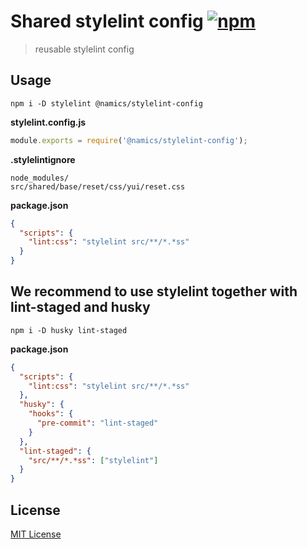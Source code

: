 # Shared stylelint config [![npm](https://img.shields.io/npm/v/@namics/stylelint-config.svg)](https://www.npmjs.com/package/@namics/stylelint-config)

> reusable stylelint config

## Usage

`npm i -D stylelint @namics/stylelint-config`

**stylelint.config.js**

```js
module.exports = require('@namics/stylelint-config');
```

**.stylelintignore**

```
node_modules/
src/shared/base/reset/css/yui/reset.css
```

**package.json**

```json
{
  "scripts": {
    "lint:css": "stylelint src/**/*.*ss"
  }
}
```

## We recommend to use stylelint together with lint-staged and husky

`npm i -D husky lint-staged`

**package.json**

```json
{
  "scripts": {
    "lint:css": "stylelint src/**/*.*ss"
  },
  "husky": {
    "hooks": {
      "pre-commit": "lint-staged"
    }
  },
  "lint-staged": {
    "src/**/*.*ss": ["stylelint"]
  }
}
```

## License

[MIT License](./LICENSE)
